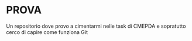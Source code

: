 # PROVA
Un repositorio dove provo a cimentarmi nelle task di CMEPDA e sopratutto cerco di capire come funziona Git

